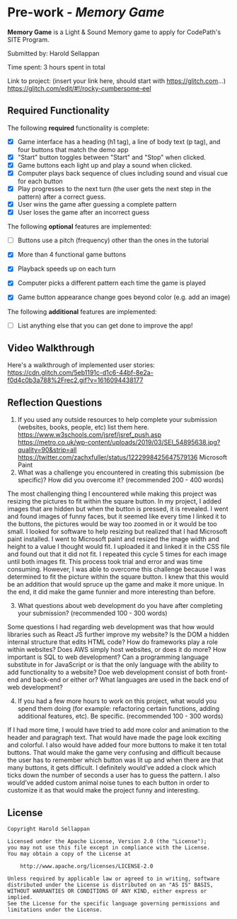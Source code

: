 # Pre-work - *Memory Game*

**Memory Game** is a Light & Sound Memory game to apply for CodePath's SITE Program. 

Submitted by: Harold Sellappan

Time spent: 3 hours spent in total

Link to project: (insert your link here, should start with https://glitch.com...)
https://glitch.com/edit/#!/rocky-cumbersome-eel

## Required Functionality

The following **required** functionality is complete:

* [x] Game interface has a heading (h1 tag), a line of body text (p tag), and four buttons that match the demo app
* [x] "Start" button toggles between "Start" and "Stop" when clicked. 
* [x] Game buttons each light up and play a sound when clicked. 
* [x] Computer plays back sequence of clues including sound and visual cue for each button
* [x] Play progresses to the next turn (the user gets the next step in the pattern) after a correct guess. 
* [x] User wins the game after guessing a complete pattern
* [x] User loses the game after an incorrect guess

The following **optional** features are implemented:

* [ ] Buttons use a pitch (frequency) other than the ones in the tutorial
* [x] More than 4 functional game buttons
* [x] Playback speeds up on each turn
* [x] Computer picks a different pattern each time the game is played
* [x] Game button appearance change goes beyond color (e.g. add an image)



The following **additional** features are implemented:

- [ ] List anything else that you can get done to improve the app!

## Video Walkthrough

Here's a walkthrough of implemented user stories:
https://cdn.glitch.com/5eb1191c-d1c6-44bf-8e2a-f0d4c0b3a788%2Frec2.gif?v=1616094438177


## Reflection Questions
1. If you used any outside resources to help complete your submission (websites, books, people, etc) list them here. 
https://www.w3schools.com/jsref/jsref_push.asp
https://metro.co.uk/wp-content/uploads/2019/03/SEI_54895638.jpg?quality=90&strip=all
https://twitter.com/zachxfuller/status/1222998425647579136
Microsoft Paint
2. What was a challenge you encountered in creating this submission (be specific)? How did you overcome it? (recommended 200 - 400 words) 

The most challenging thing I encountered while making this project was resizing the pictures to fit within the square button. 
In my project, I added images that are hidden but when the button is pressed, it is revealed. 
I went and found images of funny faces, but it seemed like every time I linked it to the buttons, the pictures would be way too zoomed in or it would be too small. 
I looked for software to help resizing but realized that I had Microsoft paint installed. I went to Microsoft paint and resized the image width and height to a value I thought would fit. 
I uploaded it and linked it in the CSS file and found out that it did not fit. I repeated this cycle 5 times for each image until both images fit. This process took trial and error and was time consuming. 
However, I was able to overcome this challenge because I was determined to fit the picture within the square button. I knew that this would be an addition that would spruce up the game and make it more unique. 
In the end, it did make the game funnier and more interesting than before.

3. What questions about web development do you have after completing your submission? (recommended 100 - 300 words) 

Some questions I had regarding web development was that how would libraries such as React JS further improve my website? 
Is the DOM a hidden internal structure that edits HTML code? How do frameworks play a role within websites? Does AWS simply host websites, or does it do more? How important is SQL to web development? 
Can a programming language substitute in for JavaScript or is that the only language with the ability to add functionality to a website? Doe web development consist of both front-end and back-end or either or? 
What languages are used in the back end of web development?

4. If you had a few more hours to work on this project, what would you spend them doing (for example: refactoring certain functions, adding additional features, etc). Be specific. (recommended 100 - 300 words) 

If I had more time, I would have tried to add more color and animation to the header and paragraph text. 
That would have made the page look exciting and colorful. I also would have added four more buttons to make it ten total buttons. 
That would make the game very confusing and difficult because the user has to remember which button was lit up and when there are that many buttons, it gets difficult. 
I definitely would’ve added a clock which ticks down the number of seconds a user has to guess the pattern. 
I also would’ve added custom animal noise tunes to each button in order to customize it as that would make the project funny and interesting.



## License

    Copyright Harold Sellappan

    Licensed under the Apache License, Version 2.0 (the "License");
    you may not use this file except in compliance with the License.
    You may obtain a copy of the License at

        http://www.apache.org/licenses/LICENSE-2.0

    Unless required by applicable law or agreed to in writing, software
    distributed under the License is distributed on an "AS IS" BASIS,
    WITHOUT WARRANTIES OR CONDITIONS OF ANY KIND, either express or implied.
    See the License for the specific language governing permissions and
    limitations under the License.
